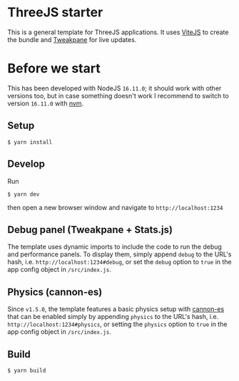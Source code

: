 # ThreeJS starter

This is a general template for ThreeJS applications. It uses [ViteJS](https://vitejs.dev/) to create the bundle and [Tweakpane](https://github.com/cocopon/tweakpane) for live updates.

# Before we start
This has been developed with NodeJS `16.11.0`; it should work with other versions too, but in case something doesn't work I recommend to switch to version `16.11.0` with [nvm](https://github.com/nvm-sh/nvm).

## Setup
```shell
$ yarn install
```

## Develop

Run

```shell
$ yarn dev
```

then open a new browser window and navigate to `http://localhost:1234`

## Debug panel (Tweakpane + Stats.js)
The template uses dynamic imports to include the code to run the debug and performance panels. To display them, simply append `debug` to the URL's hash, i.e. `http://localhost:1234#debug`, or set the `debug` option to `true` in the app config object in `/src/index.js`.

## Physics (cannon-es)
Since `v1.5.0`, the template features a basic physics setup with [cannon-es](https://github.com/pmndrs/cannon-es) that can be enabled simply by appending `physics` to the URL's hash, i.e. `http://localhost:1234#physics`, or setting the `physics` option to `true` in the app config object in `/src/index.js`.

## Build

```shell
$ yarn build
```

